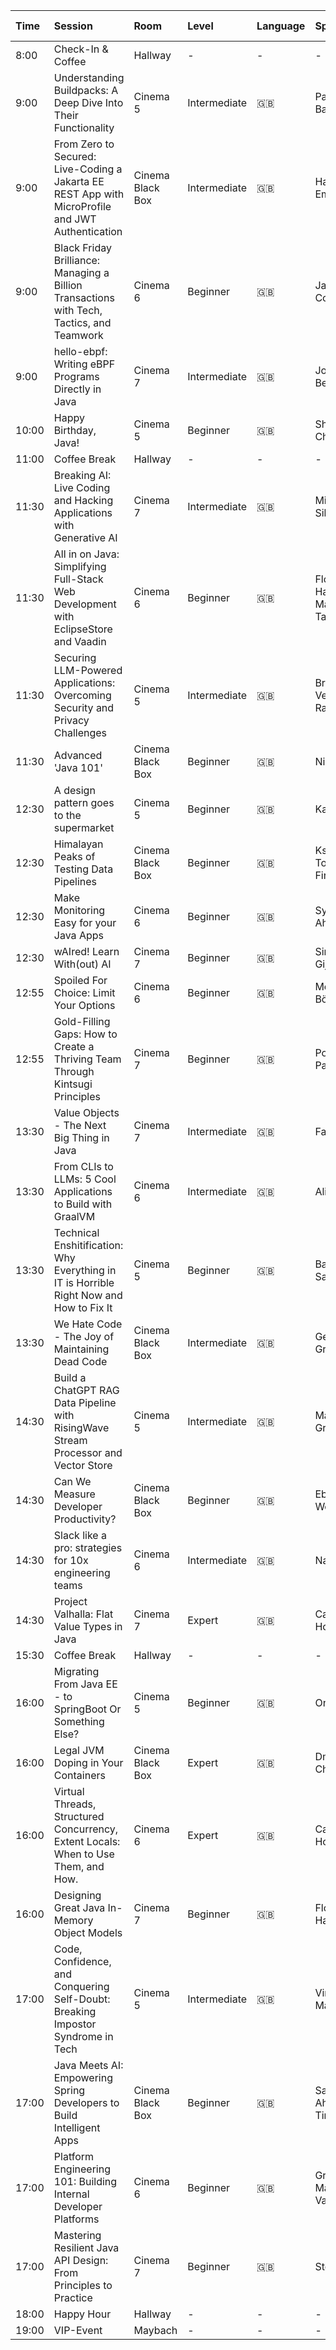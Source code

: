 | Time  | Session                                                                                          | Room             | Level        | Language | Speakers                          | Online Alternative                                                                                                                                                              |
|:------|:-------------------------------------------------------------------------------------------------|:-----------------|:-------------|:---------|:----------------------------------|:--------------------------------------------------------------------------------------------------------------------------------------------------------------------------------|
| 8:00  | Check-In & Coffee                                                                                | Hallway          | -            | -        | -                                 | -                                                                                                                                                                               |
| 9:00  | Understanding Buildpacks: A Deep Dive Into Their Functionality                                   | Cinema 5         | Intermediate | 🇬🇧     | Patrick Baumgartner               | [YouTube](https://www.youtube.com/watch?v=0scEzSqxE20)                                                                                                                          |
| 9:00  | From Zero to Secured: Live-Coding a Jakarta EE REST App with MicroProfile and JWT Authentication | Cinema Black Box | Intermediate | 🇬🇧     | Hanno Embregts                    | [Slides](https://hanno.codes/slides/from-zero-to-secured/javaland-2025/#/)                                                                                                      |
| 9:00  | Black Friday Brilliance: Managing a Billion Transactions with Tech, Tactics, and Teamwork        | Cinema 6         | Beginner     | 🇬🇧     | Jamie Coleman                     | -                                                                                                                                                                               |
| 9:00  | hello-ebpf: Writing eBPF Programs Directly in Java                                               | Cinema 7         | Intermediate | 🇬🇧     | Johannes Bechberger               | [YouTube](https://www.youtube.com/watch?v=JWwX3uCEPO8), [Article](https://mostlynerdless.de/blog/2024/08/13/hello-ebpf-a-packet-logger-in-pure-java-using-tc-and-xdp-hooks-13/) |
| 10:00 | Happy Birthday, Java!                                                                            | Cinema 5         | Beginner     | 🇬🇧     | Sharat Chander                    | -                                                                                                                                                                               |
| 11:00 | Coffee Break                                                                                     | Hallway          | -            | -        | -                                 | -                                                                                                                                                                               |
| 11:30 | Breaking AI: Live Coding and Hacking Applications with Generative AI                             | Cinema 7         | Intermediate | 🇬🇧     | Micah Silverman                   | -                                                                                                                                                                               |
| 11:30 | All in on Java: Simplifying Full-Stack Web Development with EclipseStore and Vaadin              | Cinema 6         | Beginner     | 🇬🇧     | Florian Habermann, Matti Tahvonen | -                                                                                                                                                                               |
| 11:30 | Securing LLM-Powered Applications: Overcoming Security and Privacy Challenges                    | Cinema 5         | Intermediate | 🇬🇧     | Brian Vermeer, Lize Raes          | [YouTube](https://www.youtube.com/watch?v=6Ex3pQksD5U)                                                                                                                          |
| 11:30 | Advanced 'Java 101'                                                                              | Cinema Black Box | Beginner     | 🇬🇧     | Nicolai Parlog                    | [Slides](https://slides.nipafx.dev/teaching-java/#/)                                                                                                                            |
| 12:30 | A design pattern goes to the supermarket                                                         | Cinema 5         | Beginner     | 🇬🇧     | Kaya Weers                        | [YouTube](https://www.youtube.com/watch?v=taj_inLi-pY), [Article](https://totheroot.io/article/design-patterns-in-the-supermarket-part-ii-observer)                             |
| 12:30 | Himalayan Peaks of Testing Data Pipelines                                                        | Cinema Black Box | Beginner     | 🇬🇧     | Kseniia Tomak, Pasha Finkelshteyn | -                                                                                                                                                                               |
| 12:30 | Make Monitoring Easy for your Java Apps                                                          | Cinema 6         | Beginner     | 🇬🇧     | Syed Usman Ahmad                  | [YouTube](https://www.youtube.com/watch?v=jkBZe4lVebM)                                                                                                                          |
| 12:30 | wAIred! Learn With(out) AI                                                                       | Cinema 7         | Beginner     | 🇬🇧     | Simone de Gijt                    | [YouTube](https://www.youtube.com/watch?v=vAbGZuQAX9c)                                                                                                                          |
| 12:55 | Spoiled For Choice: Limit Your Options                                                           | Cinema 6         | Beginner     | 🇬🇧     | Merlin Bögershausen               | -                                                                                                                                                                               |
| 12:55 | Gold-Filling Gaps: How to Create a Thriving Team Through Kintsugi Principles                     | Cinema 7         | Beginner     | 🇬🇧     | Polina Patsulda                   | [Article](https://medium.com/the-edict/kintsugi-healing-together-d1f29e1efbf5)                                                                                                  |
| 13:30 | Value Objects - The Next Big Thing in Java                                                       | Cinema 7         | Intermediate | 🇬🇧     | Falk Sippach                      | [YouTube](https://www.youtube.com/watch?v=ViZkEgshiXI), [YouTube](https://www.youtube.com/watch?v=a3VRwz4zbdw)                                                                  |
| 13:30 | From CLIs to LLMs: 5 Cool Applications to Build with GraalVM                                     | Cinema 6         | Intermediate | 🇬🇧     | Alina Yurenko                     | [YouTube](https://www.youtube.com/watch?v=VVUngUrMjAo), [Article](https://www.javaadvent.com/2024/12/5-cool-applications-you-can-build-with-java-and-graalvm.html)              |
| 13:30 | Technical Enshitification: Why Everything in IT is Horrible Right Now and How to Fix It          | Cinema 5         | Beginner     | 🇬🇧     | Baruch Sadogursky                 | -                                                                                                                                                                               |
| 13:30 | We Hate Code - The Joy of Maintaining Dead Code                                                  | Cinema Black Box | Intermediate | 🇬🇧     | Gerrit Grunwald                   | [YouTube](https://www.youtube.com/watch?v=4i-APXp5MzM)                                                                                                                          |
| 14:30 | Build a ChatGPT RAG Data Pipeline with RisingWave Stream Processor and Vector Store              | Cinema 5         | Intermediate | 🇬🇧     | Mary Grygleski                    | [YouTube](https://www.youtube.com/watch?v=qTy6QSOfwA0)                                                                                                                          |
| 14:30 | Can We Measure Developer Productivity?                                                           | Cinema Black Box | Beginner     | 🇬🇧     | Eberhard Wolff                    | [Slides](https://speakerdeck.com/ewolff/can-we-measure-developer-productivity)                                                                                                  |
| 14:30 | Slack like a pro: strategies for 10x engineering teams                                           | Cinema 6         | Intermediate | 🇬🇧     | Nacho Cougil                      | [YouTube](https://www.youtube.com/watch?v=AZdYHl1olV4)                                                                                                                          |
| 14:30 | Project Valhalla: Flat Value Types in Java                                                       | Cinema 7         | Expert       | 🇬🇧     | Cay Horstmann                     | [YouTube](https://www.youtube.com/watch?v=q-I-2-itT8o), [Slides](https://horstmann.com/presentations/2024/valhalla/)                                                            |
| 15:30 | Coffee Break                                                                                     | Hallway          | -            | -        | -                                 | -                                                                                                                                                                               |
| 16:00 | Migrating From Java EE - to SpringBoot Or Something Else?                                        | Cinema 5         | Beginner     | 🇬🇧     | Ondro Mihályi                     | [YouTube](https://www.youtube.com/watch?v=qCLLey1ugs4) [Slides](https://speakerdeck.com/omnifish/migrating-from-java-ee-to-springboot-or-something-else)                        |
| 16:00 | Legal JVM Doping in Your Containers                                                              | Cinema Black Box | Expert       | 🇬🇧     | Dmitry Chuyko                     | [YouTube](https://www.youtube.com/watch?v=_oXnnQcD_wc)                                                                                                                          |
| 16:00 | Virtual Threads, Structured Concurrency, Extent Locals: When to Use Them, and How.               | Cinema 6         | Expert       | 🇬🇧     | Cay Horstmann                     | [YouTube](https://www.youtube.com/watch?v=vxyQh5gr9us)                                                                                                                          |
| 16:00 | Designing Great Java In-Memory Object Models                                                     | Cinema 7         | Beginner     | 🇬🇧     | Florian Habermann                 | [YouTube](https://www.youtube.com/watch?v=QxxG66eQoTc)                                                                                                                          |
| 17:00 | Code, Confidence, and Conquering Self-Doubt: Breaking Impostor Syndrome in Tech                  | Cinema 5         | Intermediate | 🇬🇧     | Vincent Mayers                    | [YouTube](https://www.youtube.com/watch?v=ltHEmXzFIkw) [Article](https://leaddev.com/culture/can-we-cure-imposter-syndrome-tech)                                                |
| 17:00 | Java Meets AI: Empowering Spring Developers to Build Intelligent Apps                            | Cinema Black Box | Beginner     | 🇬🇧     | Sandra Ahlgrimm, Timo Salm        | [Article](https://blogs.vmware.com/tanzu/spring-ai-enables-quick-delivery-of-intelligent-apps-in-java/)                                                                         |
| 17:00 | Platform Engineering 101: Building Internal Developer Platforms                                  | Cinema 6         | Beginner     | 🇬🇧     | Grace Jansen, Maarten Vandeperre  | [YouTube](https://www.youtube.com/watch?v=Wf7DltxcpSU), [Article](https://javapro.io/2025/04/16/platform-engineering-101-for-java-developers/)                                  |
| 17:00 | Mastering Resilient Java API Design: From Principles to Practice                                 | Cinema 7         | Beginner     | 🇬🇧     | Steve Poole                       | [YouTube](https://www.youtube.com/watch?v=GEIky5N08w4), [Article](https://javapro.io/2025/04/30/policy-and-process-thinking-differently-about-modern-java-api-design/)          |
| 18:00 | Happy Hour                                                                                       | Hallway          | -            | -        | -                                 | -                                                                                                                                                                               |
| 19:00 | VIP-Event                                                                                        | Maybach          | -            | -        | -                                 | -                                                                                                                                                                               |